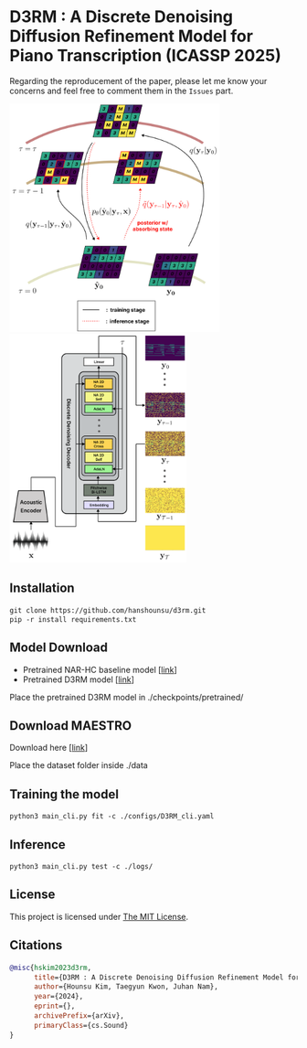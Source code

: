 # D3RM : A Discrete Denoising Diffusion Refinement Model for Piano Transcription (ICASSP 2025)

Regarding the reproducement of the paper, please let me know your concerns and feel free to comment them in the `Issues` part.

<img src="https://github.com/hanshounsu/d3rm/blob/main/images/Absorbing%20state.png?raw=true" height="400"/> <img src="https://github.com/hanshounsu/d3rm/blob/main/images/Model%20architecture.png" height="400"/>


## Installation

```shell
git clone https://github.com/hanshounsu/d3rm.git
pip -r install requirements.txt
```

## Model Download
* Pretrained NAR-HC baseline model [[link](https://drive.google.com/file/d/1puA0CkXGioXs9OrS1w-AvwN71yi2cxae/view?usp=sharing)]
* Pretrained D3RM model [[link]()] 

Place the pretrained D3RM model in ./checkpoints/pretrained/

## Download MAESTRO
Download here [[link](https://storage.googleapis.com/magentadata/datasets/maestro/v3.0.0/maestro-v3.0.0.zip)]

Place the dataset folder inside ./data

## Training the model
```shell
python3 main_cli.py fit -c ./configs/D3RM_cli.yaml
```

## Inference
```shell
python3 main_cli.py test -c ./logs/
```

<!-- ## Acknowledge -->

<!-- 1. We had a consistent design of [FunASR](https://github.com/alibaba/FunASR), including dataloader, model definition and so on. -->
<!-- 2. We borrowed a lot of code from [Kaldi](http://kaldi-asr.org/) for data preparation. -->
<!-- 4. We borrowed the design of model architecture from [Enocdec](https://github.com/facebookresearch/encodec) and [Enocdec_Trainner](https://github.com/Mikxox/EnCodec_Trainer). -->

## License
This project is licensed under [The MIT License](https://opensource.org/licenses/MIT). 

## Citations

``` bibtex
@misc{hskim2023d3rm,
      title={D3RM : A Discrete Denoising Diffusion Refinement Model for Piano Transcription},
      author={Hounsu Kim, Taegyun Kwon, Juhan Nam},
      year={2024},
      eprint={},
      archivePrefix={arXiv},
      primaryClass={cs.Sound}
}
```

